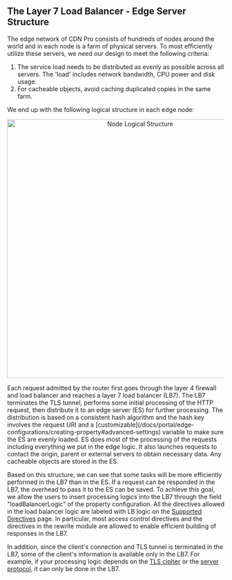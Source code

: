 ## The Layer 7 Load Balancer - Edge Server Structure

The edge network of CDN Pro consists of hundreds of nodes around the world and in each
node is a farm of physical servers. To most efficiently utilize these servers, we need our design to meet the following criteria:

1. The service load needs to be distributed as evenly as possible across all servers. The 
'load' includes network bandwidth, CPU power and disk usage.
2. For cacheable objects, avoid caching duplicated copies in the same farm.

We end up with the following logical structure in each edge node:
<p align=center><img src="/docs/edge-logic/lb7-es-structure.png" alt="Node Logical Structure" width="600"></p>
Each request admitted by the router first goes through the layer 4 firewall and load balancer and reaches
a layer 7 load balancer (LB7). The LB7 terminates the TLS tunnel, performs some initial processing of the
HTTP request, then distribute it to an edge server (ES) for further processing. The distribution is
based on a consistent hash algorithm and the hash key involves the request URI and a
[customizable](/docs/portal/edge-configurations/creating-property#advanced-settings)
variable to make sure the ES are evenly loaded. ES does most of the processing of the requests including
everything we put in the edge logic. It also launches requests to contact the origin, parent or 
external servers to obtain necessary data. Any cacheable objects are stored in the ES.

Based on this structure, we can see that some tasks will be more efficiently performed in
the LB7 than in the ES. If a request can be responded in
the LB7, the overhead to pass it to the ES can be saved. To achieve this goal, we allow the
users to insert processing logics into the LB7 through the field "loadBalancerLogic" of
the property configuration. All the directives allowed in the load balancer logic are labeled
with <span class="badge">LB logic</span> on the [Supported Directives](supported-directives) page.
In particular, most access control directives and the directives in the rewrite module
are allowed to enable efficient building of responses in the LB7.

In addition, since the client's connection and TLS tunnel is terminated in the LB7, some of the
client's information is available only in the LB7. For example, if your processing logic depends on 
the [TLS cipher](built-in-variables#ssl_cipher) or the [server protocol](built-in-variables#server_protocol), 
it can only be done in the LB7.
